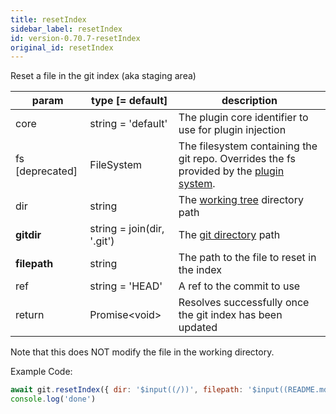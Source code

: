 ```yaml
---
title: resetIndex
sidebar_label: resetIndex
id: version-0.70.7-resetIndex
original_id: resetIndex
---
```


Reset a file in the git index (aka staging area)

| param           | type [= default]           | description                                                                                               |
| --------------- | -------------------------- | --------------------------------------------------------------------------------------------------------- |
| core            | string = 'default'         | The plugin core identifier to use for plugin injection                                                    |
| fs [deprecated] | FileSystem                 | The filesystem containing the git repo. Overrides the fs provided by the [plugin system](./plugin_fs.md). |
| dir             | string                     | The [working tree](dir-vs-gitdir.md) directory path                                                       |
| **gitdir**      | string = join(dir, '.git') | The [git directory](dir-vs-gitdir.md) path                                                                |
| **filepath**    | string                     | The path to the file to reset in the index                                                                |
| ref             | string = 'HEAD'            | A ref to the commit to use                                                                                |
| return          | Promise\<void\>            | Resolves successfully once the git index has been updated                                                 |

Note that this does NOT modify the file in the working directory.

Example Code:

```js live
await git.resetIndex({ dir: '$input((/))', filepath: '$input((README.md))' })
console.log('done')
```

<script>
(function rewriteEditLink() {
  const el = document.querySelector('a.edit-page-link.button');
  if (el) {
    el.href = 'https://github.com/isomorphic-git/isomorphic-git/edit/master/src/commands/resetIndex.js';
  }
})();
</script>